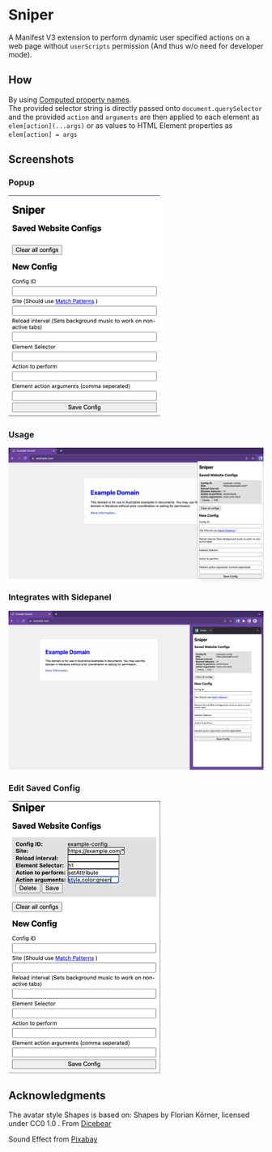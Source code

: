 # Sniper

A Manifest V3 extension to perform dynamic user specified actions on a web page without `userScripts` permission (And thus w/o need for developer mode).

## How

By using [Computed property names](https://developer.mozilla.org/en-US/docs/Web/JavaScript/Reference/Operators/Object_initializer#computed_property_names).  
The provided selector string is directly passed onto `document.querySelector` and the provided `action` and `arguments` are then applied to each element as `elem[action](...args)` or as values to HTML Element properties as `elem[action] = args`

## Screenshots

### Popup

<img src=ss/screenshot_empty.png width=300 alt="Screenshot of Popup">

### Usage

![Screenshot of Usage](ss/screenshot_usage.png)

### Integrates with Sidepanel

![Screenshot of Sidepanel](ss/screenshot_sidepanel.png)

### Edit Saved Config

<img src="ss/screenshot_edit_config.png" width=300 alt="Screenshot of Editin">

## Acknowledgments

The avatar style Shapes is based on: Shapes by Florian Körner, licensed under CC0 1.0 . From <a href="https://www.dicebear.com/styles/shapes/">Dicebear</a>

Sound Effect from <a href="https://pixabay.com/?utm_source=link-attribution&utm_medium=referral&utm_campaign=music&utm_content=64368">Pixabay</a>
